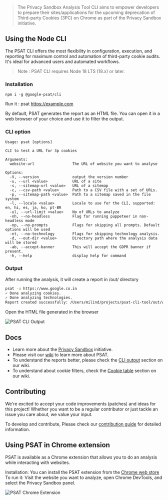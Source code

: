 > The Privacy Sandbox Analysis Tool CLI aims to empower developers to prepare their sites/applications for the upcoming deprecation of Third-party Cookies (3PC) on Chrome as part of the Privacy Sandbox initiative.


## Using the Node CLI

The PSAT CLI offers the most flexibility in configuration, execution, and reporting for maximum control and automation of third-party cookie audits. It's ideal for advanced users and automated workflows.

> Note : PSAT CLI requires Node 18 LTS (18.x) or later.


### Installation

```
npm i -g @google-psat/cli
```

Run it : psat https://example.com


By default, PSAT generates the report as an HTML file. You can open it in a web browser of your choice and use it to filter the output.

### CLI option

```                                   
Usage: psat [options]

CLI to test a URL for 3p cookies

Arguments:
  website-url                 The URL of website you want to analyse

Options:
  -V, --version               output the version number
  -u, --url <value>           URL of a site
  -s, --sitemap-url <value>   URL of a sitemap
  -c, --csv-path <value>      Path to a CSV file with a set of URLs.
  -p, --sitemap-path <value>  Path to a sitemap saved in the file system
  -l, --locale <value>        Locale to use for the CLI, supported: en, hi, es, ja, ko, pt-BR
  -ul, --url-limit <value>    No of URLs to analyze
  -nh, --no-headless          Flag for running puppeteer in non-headless mode
  -np, --no-prompts           Flags for skipping all prompts. Default options will be used
  -nt, --no-technology        Flags for skipping technology analysis.
  -d, --out-dir <value>       Directory path where the analysis data will be stored
  -ab, --accept-banner        This will accept the GDPR banner if present.
  -h, --help                  display help for command

```

### Output
After running the analysis, it will create a report in /out/ directory
```bash
psat -u https://www.google.co.in
✓ Done analyzing cookies.
✓ Done analyzing technologies.
Report created successfully: /Users/milind/projects/psat-cli-tool/out/www-google-co-in/index.html
```

Open the HTML file generated in the browser

![PSAT CLI Output](https://s3.amazonaws.com/i.snag.gy/Dyzq6N.jpg)

## Docs

- Learn more about the [Privacy Sandbox](https://privacysandbox.com/) initiative.
- Please visit our [wiki](https://github.com/GoogleChromeLabs/ps-analysis-tool/wiki/) to learn more about PSAT.
- To understand the reports better, please check the [CLI output](https://github.com/GoogleChromeLabs/ps-analysis-tool/wiki/PSAT-Command-Line-Interface#cli-output) section on our wiki.
- To understand about cookie filters, check the [Cookie table](https://github.com/GoogleChromeLabs/ps-analysis-tool/wiki/Cookies-Table) section on our wiki.


## Contributing
We're excited to accept your code improvements (patches) and ideas for this project! Whether you want to be a regular contributor or just tackle an issue you care about, we value your input.

To develop and contribute, Please check our [contribution guide](https://github.com/GoogleChromeLabs/ps-analysis-tool/blob/main/docs/CONTRIBUTING.md) for detailed information.


## Using PSAT in Chrome extension

PSAT is available as a Chrome extension that allows you to do an analysis while interacting with websites.

Installation: You can install the PSAT extension from the [Chrome web store](https://chromewebstore.google.com/detail/privacy-sandbox-analysis/ehbnpceebmgpanbbfckhoefhdibijkef)
To run it: Visit the website you want to analyze, open Chrome DevTools, and select the Privacy Sandbox panel.

![PSAT Chrome Extension](https://s3.amazonaws.com/i.snag.gy/OcCl5i.jpg)